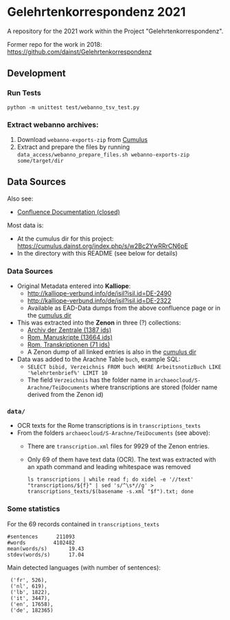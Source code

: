 
# Gelehrtenkorrespondenz 2021

A repository for the 2021 work within the Project "Gelehrtenkorrespondenz".

Former repo for the work in 2018: https://github.com/dainst/Gelehrtenkorrespondenz


## Development

### Run Tests

```shell
python -m unittest test/webanno_tsv_test.py
```

### Extract webanno archives:

1. Download `webanno-exports-zip` from [Cumulus](https://cumulus.dainst.org/index.php/s/w2Bc2YwRRrCN6pE)
2. Extract and prepare the files by running `data_access/webanno_prepare_files.sh webanno-exports-zip some/target/dir`


## Data Sources

Also see:

* [Confluence Documentation (closed)](http://confluence:8090/pages/viewpage.action?pageId=29786709)

Most data is:

* At the cumulus dir for this project: https://cumulus.dainst.org/index.php/s/w2Bc2YwRRrCN6pE
* In the directory with this README (see below for details)

### Data Sources

* Original Metadata entered into __Kalliope__:
    - http://kalliope-verbund.info/de/isil?isil.id=DE-2490
    - http://kalliope-verbund.info/de/isil?isil.id=DE-2322
    - Available as EAD-Data dumps from the above confluence page or in the [cumulus dir](https://cumulus.dainst.org/index.php/s/w2Bc2YwRRrCN6pE)
* This was extracted into the __Zenon__ in three (?) collections:
    - [Archiv der Zentrale (1387 ids)](https://zenon.dainst.org/Record/001548031)
    - [Rom, Manuskripte (13664 ids)](https://zenon.dainst.org/Record/001474332)
    - [Rom, Transkriptionen (71 ids)](https://zenon.dainst.org/Record/000880085)
    - A Zenon dump of all linked entries is also in the [cumulus dir](https://cumulus.dainst.org/index.php/s/w2Bc2YwRRrCN6pE)
* Data was added to the Arachne Table `buch`, example SQL:
    - `SELECT bibid, Verzeichnis FROM buch WHERE ArbeitsnotizBuch LIKE '%elehrtenbrief%' LIMIT 10`
    - The field `Verzeichnis` has the folder name in `archaeocloud/S-Arachne/TeiDocuments` where transcriptions are stored (folder name derived from the Zenon id)

### `data/`

* OCR texts for the Rome transcriptions is in `transcriptions_texts`
* From the folders `archaeocloud/S-Arachne/TeiDocuments` (see above):
    - There are `transcription.xml` files for 9929 of the Zenon entries.
    - Only 69 of them have text data (OCR). The text was extracted with an xpath command and leading whitespace was removed

        `ls transcriptions | while read f; do xidel -e '//text' "transcriptions/${f}" | sed 's/^\s*//g' > transcriptions_texts/$(basename -s.xml "$f").txt; done`

### Some statistics

For the 69 records contained in `transcriptions_texts`

```
#sentences      211093
#words         4102482
mean(words/s)       19.43
stdev(words/s)      17.04
```

Main detected languages (with number of sentences):

```
 ('fr', 526),
 ('nl', 619),
 ('lb', 1822),
 ('it', 3447),
 ('en', 17658),
 ('de', 182365)
```